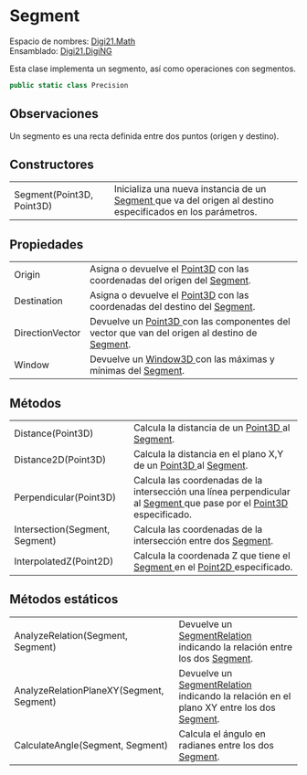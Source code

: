 # Segment

Espacio de nombres: [Digi21.Math](./)  
Ensamblado: [Digi21.DigiNG](../)

Esta clase implementa un segmento, así como operaciones con segmentos.

```csharp
public static class Precision
```

## Observaciones

Un segmento es una recta definida entre dos puntos \(origen y destino\).

## Constructores

|  |  |
| :--- | :--- |
| Segment\(Point3D, Point3D\) | Inicializa una nueva instancia de un [Segment ](segment.md)que va del origen al destino especificados en los parámetros. |

## Propiedades

|  |  |
| :--- | :--- |
| Origin | Asigna o devuelve el [Point3D](point3d.md) con las coordenadas del origen del [Segment](segment.md). |
| Destination | Asigna o devuelve el [Point3D](point3d.md) con las coordenadas del destino del [Segment](segment.md). |
| DirectionVector | Devuelve un [Point3D ](point3d.md)con las componentes del vector que van del origen al destino de [Segment](segment.md). |
| Window | Devuelve un [Window3D ](window3d.md)con las máximas y mínimas del [Segment](segment.md). |

## Métodos

|  |  |
| :--- | :--- |
| Distance\(Point3D\) | Calcula la distancia de un [Point3D ](point3d.md)al [Segment](segment.md). |
| Distance2D\(Point3D\) | Calcula la distancia en el plano X,Y de un [Point3D ](point3d.md)al [Segment](segment.md). |
| Perpendicular\(Point3D\) | Calcula las coordenadas de la intersección una línea perpendicular al [Segment ](segment.md)que pase por el [Point3D ](point3d.md)especificado. |
| Intersection\(Segment, Segment\) | Calcula las coordenadas de la intersección entre dos [Segment](segment.md). |
| InterpolatedZ\(Point2D\) | Calcula la coordenada Z que tiene el [Segment ](segment.md)en el [Point2D ](point2d.md)especificado. |

## Métodos estáticos

|  |  |
| :--- | :--- |
| AnalyzeRelation\(Segment, Segment\) | Devuelve un [SegmentRelation ](segmentrelation.md)indicando la relación entre los dos [Segment](segment.md). |
| AnalyzeRelationPlaneXY\(Segment, Segment\) | Devuelve un [SegmentRelation ](segmentrelation.md)indicando la relación en el plano XY entre los dos [Segment](segment.md). |
| CalculateAngle\(Segment, Segment\) | Calcula el ángulo en radianes entre los dos [Segment](segment.md). |

